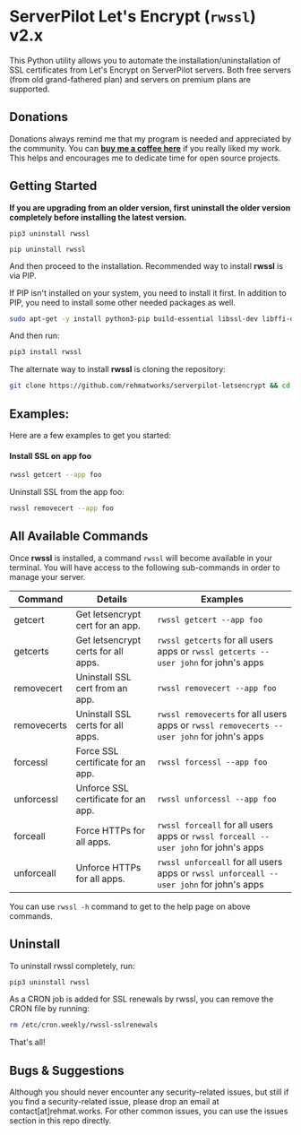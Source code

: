 # ServerPilot Let's Encrypt (`rwssl`) v2.x
This Python utility allows you to automate the installation/uninstallation of SSL certificates from Let's Encrypt on ServerPilot servers. Both free servers (from old grand-fathered plan) and servers on premium plans are supported.

## Donations
Donations always remind me that my program is needed and appreciated by the community. You can [**buy me a coffee here**](https://buymeacoffee.com/rehmat) if you really liked my work. This helps and encourages me to dedicate time for open source projects.

## Getting Started

**If you are upgrading from an older version, first uninstall the older version completely before installing the latest version.**

`pip3 uninstall rwssl`

`pip uninstall rwssl`

And then proceed to the installation. Recommended way to install **rwssl** is via PIP.

If PIP isn't installed on your system, you need to install it first. In addition to PIP, you need to install some other needed packages as well.

```bash
sudo apt-get -y install python3-pip build-essential libssl-dev libffi-dev python3-dev
```

And then run:

```bash
pip3 install rwssl
```

The alternate way to install **rwssl** is cloning the repository:

```bash
git clone https://github.com/rehmatworks/serverpilot-letsencrypt && cd serverpilot-letsencrypt && python3 setup.py install
```

## Examples:
Here are a few examples to get you started:

#### Install SSL on app foo
```bash
rwssl getcert --app foo
```

Uninstall SSL from the app foo:
```bash
rwssl removecert --app foo
```

## All Available Commands
Once **rwssl** is installed, a command `rwssl` will become available in your terminal. You will have access to the following sub-commands in order to manage your server.

| Command | Details | Examples |
| ------- | --- | -- |
| getcert | Get letsencrypt cert for an app. | `rwssl getcert --app foo` |
| getcerts | Get letsencrypt certs for all apps. | `rwssl getcerts` for all users apps or `rwssl getcerts --user john` for john's apps |
| removecert | Uninstall SSL cert from an app. | `rwssl removecert --app foo` |
| removecerts | Uninstall SSL certs for all apps. | `rwssl removecerts` for all users apps or `rwssl removecerts --user john` for john's apps |
| forcessl | Force SSL certificate for an app. | `rwssl forcessl --app foo` |
| unforcessl | Unforce SSL certificate for an app. | `rwssl unforcessl --app foo` |
| forceall | Force HTTPs for all apps. | `rwssl forceall` for all users apps or `rwssl forceall --user john` for john's apps |
| unforceall | Unforce HTTPs for all apps. | `rwssl unforceall` for all users apps or `rwssl unforceall --user john` for john's apps |

You can use `rwssl -h` command to get to the help page on above commands.

## Uninstall
To uninstall rwssl completely, run:
```bash
pip3 uninstall rwssl
```

As a CRON job is added for SSL renewals by rwssl, you can remove the CRON file by running:

```bash
rm /etc/cron.weekly/rwssl-sslrenewals
```

That's all!

## Bugs & Suggestions
Although you should never encounter any security-related issues, but still if you find a security-related issue, please drop an email at contact[at]rehmat.works. For other common issues, you can use the issues section in this repo directly.
